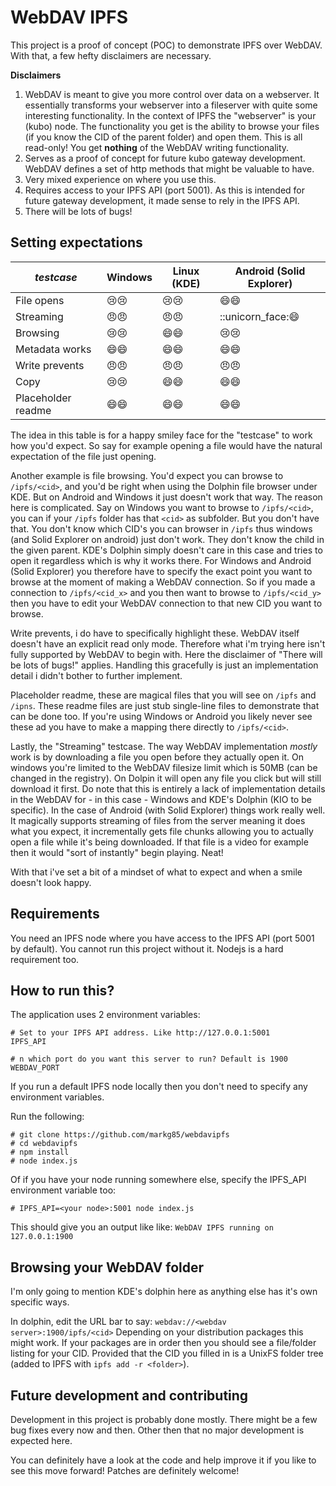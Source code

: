 # WebDAV IPFS
This project is a proof of concept (POC) to demonstrate IPFS over WebDAV. With that, a few hefty disclaimers are necessary.

**Disclaimers**
1. WebDAV is meant to give you more control over data on a webserver. It essentially transforms your webserver into a fileserver with quite some interesting functionality. In the context of IPFS the "webserver" is your (kubo) node. The functionality you get is the ability to browse your files (if you know the CID of the parent folder) and open them. This is all read-only! You get **nothing** of the WebDAV writing functionality.
2. Serves as a proof of concept for future kubo gateway development. WebDAV defines a set of http methods that might be valuable to have.
3. Very mixed experience on where you use this.
4. Requires access to your IPFS API (port 5001). As this is intended for future gateway development, it made sense to rely in the IPFS API.
5. There will be lots of bugs!

## Setting expectations
| *testcase* | Windows | Linux (KDE) | Android (Solid Explorer) |
| ---------- | ------- | ----- | --------------- |
| File opens |:cry::cry:|:cry::cry:|:smile::smile:|
| Streaming  |:angry::angry:|:angry::angry:|::unicorn_face::smile:|
| Browsing |:cry::cry:|:smile::smile:|:cry::cry:|
| Metadata works |:smile::smile:|:smile::smile:|:smile::smile:|
| Write prevents |:angry::angry:|:angry::angry:|:angry::angry:|
| Copy |:cry::cry:|:smile::smile:|:smile::smile:|
| Placeholder readme|:smile::smile:|:smile::smile:|:smile::smile:|

The idea in this table is for a happy smiley face for the "testcase" to work how you'd expect. So say for example opening a file would have the natural expectation of the file just opening.

Another example is file browsing. You'd expect you can browse to `/ipfs/<cid>`, and you'd be right when using the Dolphin file browser under KDE. But on Android and Windows it just doesn't work that way. The reason here is complicated. Say on Windows you want to browse to `/ipfs/<cid>`, you can if your `/ipfs` folder has that `<cid>` as subfolder. But you don't have that. You don't know which CID's you can browser in `/ipfs` thus windows (and Solid Explorer on android) just don't work. They don't know the child in the given parent. KDE's Dolphin simply doesn't care in this case and tries to open it regardless which is why it works there. For Windows and Android (Solid Explorer) you therefore have to specify the exact point you want to browse at the moment of making a WebDAV connection. So if you made a connection to `/ipfs/<cid_x>` and you then want to browse to `/ipfs/<cid_y>` then you have to edit your WebDAV connection to that new CID you want to browse.

Write prevents, i do have to specifically highlight these. WebDAV itself doesn't have an explicit read only mode. Therefore what i'm trying here isn't fully supported by WebDAV to begin with. Here the disclaimer of "There will be lots of bugs!" applies. Handling this gracefully is just an implementation detail i didn't bother to further implement.

Placeholder readme, these are magical files that you will see on `/ipfs` and `/ipns`. These readme files are just stub single-line files to demonstrate that can be done too. If you're using Windows or Android you likely never see these ad you have to make a mapping there directly to `/ipfs/<cid>`.

Lastly, the "Streaming" testcase. The way WebDAV implementation *mostly* work is by downloading a file you open before they actually open it. On windows you're limited to the WebDAV filesize limit which is 50MB (can be changed in the registry). On Dolpin it will open any file you click but will still download it first. Do note that this is entirely a lack of implementation details in the WebDAV for - in this case - Windows and KDE's Dolphin (KIO to be specific). In the case of Android (with Solid Explorer) things work really well. It magically supports streaming of files from the server meaning it does what you expect, it incrementally gets file chunks allowing you to actually open a file while it's being downloaded. If that file is a video for example then it would "sort of instantly" begin playing. Neat!

With that i've set a bit of a mindset of what to expect and when a smile doesn't look happy.

## Requirements
You need an IPFS node where you have access to the IPFS API (port 5001 by default). You cannot run this project without it.
Nodejs is a hard requirement too.

## How to run this?
The application uses 2 environment variables:
```
# Set to your IPFS API address. Like http://127.0.0.1:5001
IPFS_API

# n which port do you want this server to run? Default is 1900
WEBDAV_PORT
```

If you run a default IPFS node locally then you don't need to specify any environment variables.

Run the following:
```
# git clone https://github.com/markg85/webdavipfs
# cd webdavipfs
# npm install
# node index.js
```

Of if you have your node running somewhere else, specify the IPFS_API environment variable too:
```
# IPFS_API=<your node>:5001 node index.js
```

This should give you an output like like: `WebDAV IPFS running on 127.0.0.1:1900`

## Browsing your WebDAV folder
I'm only going to mention KDE's dolphin here as anything else has it's own specific ways.

In dolphin, edit the URL bar to say: `webdav://<webdav server>:1900/ipfs/<cid>`
Depending on your distribution packages this might work. If your packages are in order then you should see a file/folder listing for your CID. Provided that the CID you filled in is a UnixFS folder tree (added to IPFS with `ipfs add -r <folder>`).

## Future development and contributing
Development in this project is probably done mostly. There might be a few bug fixes every now and then. Other then that no major development is expected here.

You can definitely have a look at the code and help improve it if you like to see this move forward! Patches are definitely welcome!
